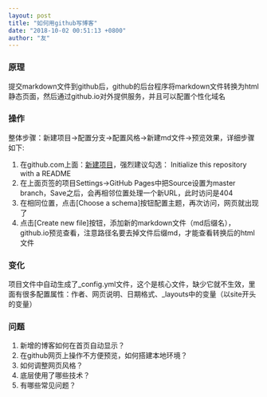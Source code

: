 ```yaml
---
layout: post
title: "如何用github写博客"
date: "2018-10-02 00:51:13 +0800"
author: "友"
---
```


### 原理
提交markdown文件到github后，github的后台程序将markdown文件转换为html静态页面，然后通过github.io对外提供服务，并且可以配置个性化域名

### 操作
整体步骤：新建项目->配置分支->配置风格->新建md文件->预览效果，详细步骤如下:
1. 在github.com上面：[新建项目](https://github.com/new)，强烈建议勾选： Initialize this repository with a README
1. 在上面页签的项目Settings->GitHub Pages中把Source设置为master branch，Save之后，会再相邻位置处理一个新URL，此时访问是404
1. 在相同位置，点击[Choose a schema]按钮配置主题，再次访问，网页就出现了
1. 点击[Create new file]按钮，添加新的markdown文件（md后缀名），github.io预览查看，注意路径名要去掉文件后缀md，才能查看转换后的html文件

### 变化
项目文件中自动生成了_config.yml文件，这个是核心文件，缺少它就不生效，里面有很多配置属性：作者、网页说明、日期格式、_layouts中的变量（以site开头的变量）

### 问题
1. 新增的博客如何在首页自动显示？
1. 在github网页上操作不方便预览，如何搭建本地环境？
1. 如何调整网页风格？
1. 底层使用了哪些技术？
1. 有哪些常见问题？
